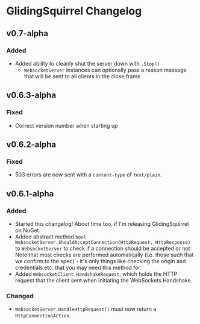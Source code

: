 # GlidingSquirrel Changelog

## v0.7-alpha

### Added
 - Added ability to cleanly shut the server down with `.Stop()`
	 - `WebsocketServer` instances can optionally pass a reason message that will be sent to all clients in the close frame

## v0.6.3-alpha

### Fixed
 - Correct version number when starting up

## v0.6.2-alpha

### Fixed
 - 503 errors are now sent with a `content-type` of `text/plain`.

## v0.6.1-alpha

### Added
 - Started this changelog! About time too, if I'm releasing GlidingSquirrel on NuGet.
 - Added abstract method `bool WebsocketServer.ShouldAcceptConnection(HttpRequest, HttpResponse)` to `WebsocketServer` to check if a connection should be accepted or not. Note that most checks are performed automatically (i.e. those such that we confirm to the spec) - it's only things like checking the origin and credentials etc. that you may need this method for.
 - Added `WebsocketClient.HandshakeRequest`, which holds the HTTP request that the client sent when initiating the WebSockets Handshake.

### Changed
 - `WebsocketServer.HandleHttpRequest()` must now return a `HttpConnectionAction`.
